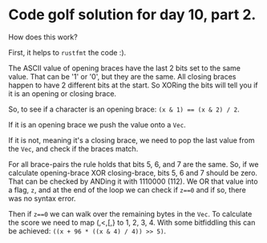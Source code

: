 # Code golf solution for day 10, part 2.

How does this work?

First, it helps to `rustfmt` the code :).

The ASCII value of opening braces have the last 2 bits set to the same value.
That can be '1' or '0', but they are the same. All closing braces happen to
have 2 different bits at the start. So XORing the bits will tell you if it
is an opening or closing brace.

So, to see if a character is an opening brace: `(x & 1) == (x & 2) / 2`.

If it is an opening brace we push the value onto a `Vec`.

If it is not, meaning it's a closing brace, we need to pop the last
value from the `Vec`, and check if the braces match.

For all brace-pairs the rule holds that bits 5, 6, and 7 are the same.
So, if we calculate opening-brace XOR closing-brace, bits 5, 6 and 7 should
be zero. That can be checked by ANDing it with 1110000 (112). We OR
that value into a flag, `z`, and at the end of the loop we can check if
`z==0` and if so, there was no syntax error.

Then if `z==0` we can walk over the remaining bytes in the `Vec`.
To calculate the score we need to map (,<,[,} to 1, 2, 3, 4.
With some bitfiddling this can be achieved: `((x + 96 * ((x & 4) / 4)) >> 5)`.

